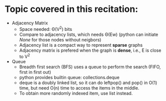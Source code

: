 # Topic covered in this recitation:

* Adjacency Matrix
    * Space needed: &Theta;(V<sup>2</sup>) bits
    * Compare to adjacency lists, which needs &Theta;(Ew) (python can initiate *None* for those
nodes without neigbors)
    * Adjacency list is a compact way to represent **sparse** graphs
    * Adjacency matrix is prefered when the graph is **dense**, i.e., E is close to V<sup>2</sup>
* Queue
    * Breadth first search (BFS) uses a queue to perform the search (FIFO, first in first out)
    * python provides builtin queue: collections.deque
    * deque is a doubly linked list, so it can do leftpop() and pop() in O(1) time, but need O(n)
time to access the items in the middle.
    * To obtain more randomly indexed item, use list instead.
